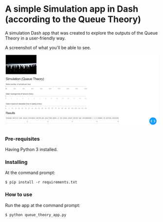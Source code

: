 # A simple Simulation app in Dash (according to the Queue Theory)

A simulation Dash app that was created to explore the outputs of the Queue Theory in a user-friendly way.

A screenshot of what you'll be able to see.

![alt text](https://raw.githubusercontent.com/andrade-daniel/queue_theory_dash_app/master/image.png)

### Pre-requisites

Having Python 3 installed.

### Installing

At the command prompt:

```
$ pip install -r requirements.txt
```

### How to use

Run the app at the command prompt:

```
$ python queue_theory_app.py
```



